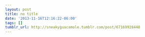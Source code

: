 ```yaml
---
layout: post
title: no title
date: '2013-11-16T12:16:22-06:00'
tags: []
tumblr_url: http://sneakyguacamole.tumblr.com/post/67169928448
---
```

